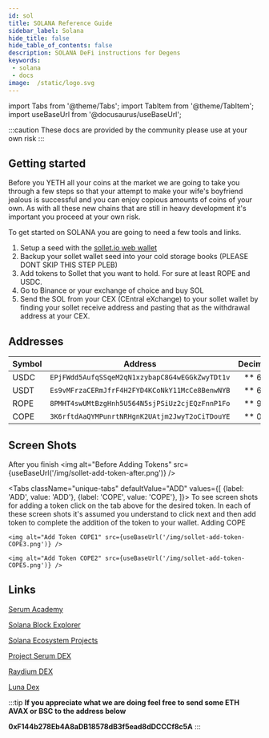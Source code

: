 ```yaml
---
id: sol
title: SOLANA Reference Guide
sidebar_label: Solana
hide_title: false
hide_table_of_contents: false
description: SOLANA DeFi instructions for Degens
keywords: 
 - solana
 - docs
image:  /static/logo.svg
---
```


import Tabs from '@theme/Tabs';
import TabItem from '@theme/TabItem';
import useBaseUrl from '@docusaurus/useBaseUrl';

:::caution
These docs are provided by the community please use at your own risk
:::

## Getting started

Before you YETH all your coins at the market we are going to take you through a few steps so that your attempt to make your wife's boyfriend jealous is successful and you can enjoy copious amounts of coins of your own.
As with all these new chains that are still in heavy development it's important you proceed at your own risk.

To get started on SOLANA you are going to need a few tools and links. 

1. Setup a seed with the [sollet.io web wallet](https://sollet.io/) 
1. Backup your sollet wallet seed into your cold storage books (PLEASE DONT SKIP THIS STEP PLEB)
1. Add tokens to Sollet that you want to hold. For sure at least ROPE and USDC.
1. Go to Binance or your exchange of choice and buy SOL
1. Send the SOL from your CEX (CEntral eXchange) to your sollet wallet by finding your sollet receive address and pasting that as the withdrawal address at your CEX.

## Addresses

| Symbol		|	Address										|	Decimals	|
| ------------- | 	:------------------:						| 	---------: 	|
| USDC			| `EPjFWdd5AufqSSqeM2qN1xzybapC8G4wEGGkZwyTDt1v`|	 ** 6  **	| 
| USDT			| `Es9vMFrzaCERmJfrF4H2FYD4KCoNkY11McCe8BenwNYB`|	 ** 6  **	| 
| ROPE			| `8PMHT4swUMtBzgHnh5U564N5sjPSiUz2cjEQzFnnP1Fo`|	 ** 9 **	|	
| COPE			| `3K6rftdAaQYMPunrtNRHgnK2UAtjm2JwyT2oCiTDouYE`|	 ** 0  **	|


## Screen Shots
After you finish
<img alt="Before Adding Tokens" src={useBaseUrl('/img/sollet-add-token-after.png')} />

<Tabs
  className="unique-tabs"
  defaultValue="ADD"
  values={[
    {label: 'ADD', value: 'ADD'},
    {label: 'COPE', value: 'COPE'},
  ]}>
  <TabItem value="ADD">
	To see screen shots for adding a token click on the tab above for the desired token.
	In each of these screen shots it's assumed you understand to click next and then add token
	to complete the addition of the token to your wallet.
  </TabItem>
  <TabItem value="COPE">
	Adding COPE
	
	<img alt="Add Token COPE1" src={useBaseUrl('/img/sollet-add-token-COPE3.png')} />
	
	<img alt="Add Token COPE2" src={useBaseUrl('/img/sollet-add-token-COPE5.png')} />

	
  </TabItem>
  
</Tabs>

## Links 

[Serum Academy](https://serum-academy.com/en/)

[Solana Block Explorer](https://explorer.solana.com/)

[Solana Ecosystem Projects](https://solana.com/ecosystem)

[Project Serum DEX](https://dex.projectserum.com/)

[Raydium DEX](https://dex.raydium.io/)

[Luna Dex](https://lunadex.com/)

:::tip
**If you appreciate what we are doing feel free to send some ETH AVAX or BSC to the address below**

**0xF144b278Eb4A8aDB18578dB3f5ead8dDCCCf8c5A**
:::